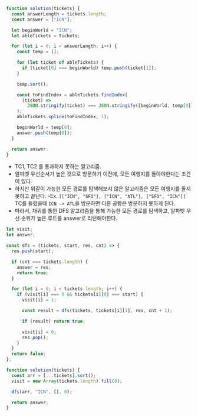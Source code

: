 ```js
function solution(tickets) {
  const answerLength = tickets.length;
  const answer = ["ICN"];

  let beginWorld = "ICN";
  let ableTickets = tickets;

  for (let i = 0; i < answerLength; i++) {
    const temp = [];

    for (let ticket of ableTickets) {
      if (ticket[0] === beginWorld) temp.push(ticket[1]);
    }

    temp.sort();

    const toFindIndex = ableTickets.findIndex(
      (ticket) =>
        JSON.stringify(ticket) === JSON.stringify([beginWorld, temp[0]])
    );
    ableTickets.splice(toFindIndex, 1);

    beginWorld = temp[0];
    answer.push(temp[0]);
  }

  return answer;
}
```

- TC1, TC2 를 통과하지 못하는 알고리즘.
- 알파벳 우선순서가 높은 것으로 방문하기 이전에, 모든 여행지를 돌아야한다는 조건이 있다.
- 하지만 위같이 가능한 모든 경로를 탐색해보지 않은 알고리즘은 모든 여행지를 돌지 못하고 끝난다.
  -Ex. `[["ICN", "SFO"], ["ICN", "ATL"], ["SFO", "ICN"]]` TC를 돌렸을때 `ICN -> ATL`을 방문하면 다른 공항은 방문하지 못하게 된다.
- 따라서, 재귀를 통한 DFS 알고리즘을 통해 가능한 모든 경로를 탐색하고, 알파벳 우선 순위가 높은 루트를 answer로 리턴해야한다.

```js
let visit;
let answer;

const dfs = (tickets, start, res, cnt) => {
  res.push(start);

  if (cnt === tickets.length) {
    answer = res;
    return true;
  }

  for (let i = 0; i < tickets.length; i++) {
    if (visit[i] === 0 && tickets[i][0] === start) {
      visit[i] = 1;

      const result = dfs(tickets, tickets[i][1], res, cnt + 1);

      if (result) return true;

      visit[i] = 0;
      res.pop();
    }
  }
  return false;
};

function solution(tickets) {
  const arr = [...tickets].sort();
  visit = new Array(tickets.length).fill(0);

  dfs(arr, "ICN", [], 0);

  return answer;
}
```
